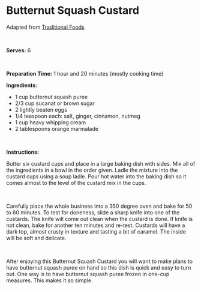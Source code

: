 Butternut Squash Custard
========================

Adapted from [Traditional Foods](http://www.traditional-foods.com/recipes/butternut-squash-custard/)

 

**Serves:** 6

 

**Preparation Time:** 1 hour and 20 minutes (mostly cooking time)

**Ingredients:**

-   1 cup butternut squash puree
-   2/3 cup sucanat or brown sugar
-   2 lightly beaten eggs
-   1/4 teaspoon each: salt, ginger, cinnamon, nutmeg
-   1 cup heavy whipping cream
-   2 tablespoons orange marmalade

 

**Instructions:**

Butter six custard cups and place in a large baking dish with sides. Mix all of the ingredients in a bowl in the order given. Ladle the mixture into the custard cups using a soup ladle. Pour hot water into the baking dish so it comes almost to the level of the custard mix in the cups.

 

Carefully place the whole business into a 350 degree oven and bake for 50 to 60 minutes. To test for doneness, slide a sharp knife into one of the custards. The knife will come out clean when the custard is done. If knife is not clean, bake for another ten minutes and re-test. Custards will have a dark top, almost crusty in texture and tasting a bit of caramel. The inside will be soft and delicate.

 

After enjoying this Butternut Squash Custard you will want to make plans to have butternut squash puree on hand so this dish is quick and easy to turn out. One way is to have butternut squash puree frozen in one-cup measures. This makes it so simple.
